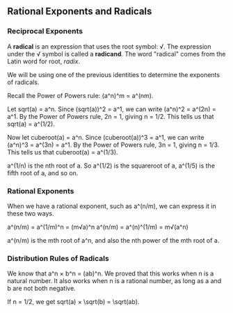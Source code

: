 Rational Exponents and Radicals
-------

### Reciprocal Exponents

A **radical** is an expression that uses the root symbol: √. The expression under the √ symbol is called a **radicand**. The word "radical" comes from the Latin word for root, *radix*.

We will be using one of the previous identities to determine the exponents of radicals.

Recall the Power of Powers rule: (a^n)^m = a^(nm).

Let sqrt(a) = a^n. Since (sqrt(a))^2 = a^1, we can write (a^n)^2 = a^(2n) = a^1. By the Power of Powers rule, 2n = 1, giving n = 1/2. This tells us that sqrt(a) = a^(1/2).

Now let cuberoot(a) = a^n. Since (cuberoot(a))^3 = a^1, we can write (a^n)^3 = a^(3n) = a^1. By the Power of Powers rule, 3n = 1, giving n = 1/3. This tells us that cuberoot(a) = a^(1/3).

a^(1/n) is the nth root of a. So a^(1/2) is the squareroot of a, a^(1/5) is the fifth root of a, and so on.


### Rational Exponents

When we have a rational exponent, such as a^(n/m), we can express it in these two ways.

a^(n/m) = a^(1/m)^n = (m√a)^n
a^(n/m) = a^(n)^(1/m) = m√(a^n)

a^(n/m) is the mth root of a^n, and also the nth power of the mth root of a.


### Distribution Rules of Radicals

We know that a^n × b^n = (ab)^n. We proved that this works when n is a natural number. It also works when n is a rational number, as long as a and b are not both negative.

If n = 1/2, we get sqrt(a) × \sqrt(b) = \sqrt(ab).
